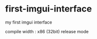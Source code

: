 # first-imgui-interface
my first imgui interface

compile width :
                x86 (32bit)
                release mode
